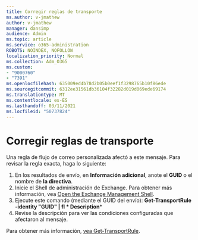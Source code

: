 ```yaml
---
title: Corregir reglas de transporte
ms.author: v-jmathew
author: v-jmathew
manager: dansimp
audience: Admin
ms.topic: article
ms.service: o365-administration
ROBOTS: NOINDEX, NOFOLLOW
localization_priority: Normal
ms.collection: Adm_O365
ms.custom:
- "9000760"
- "7391"
ms.openlocfilehash: 635009ed4b78d2b05b0eef1f3298765b10f86ede
ms.sourcegitcommit: 6312ee31561db36104f32282d019d069ede69174
ms.translationtype: MT
ms.contentlocale: es-ES
ms.lasthandoff: 03/11/2021
ms.locfileid: "50737824"
---
```

# <a name="fix-transport-rules"></a>Corregir reglas de transporte

Una regla de flujo de correo personalizada afectó a este mensaje. Para revisar la regla exacta, haga lo siguiente:

1. En los resultados de envío, en **Información adicional**, anote el **GUID** o el nombre de **la directiva**.
2. Inicie el Shell de administración de Exchange. Para obtener más información, vea [Open the Exchange Management Shell](https://go.microsoft.com/fwlink/?linkid=2101432).
3. Ejecute este comando (mediante el GUID del envío):  **Get-TransportRule -identity "GUID" | fl * Description***
4. Revise la descripción para ver las condiciones configuradas que afectaron al mensaje.

Para obtener más información, [vea Get-TransportRule](https://go.microsoft.com/fwlink/?linkid=2101523).
